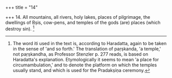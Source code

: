 +++
title = "14"

+++
14. All mountains, all rivers, holy lakes, places of pilgrimage, the dwellings of Ṛṣis, cow-pens, and temples of the gods (are) places (which destroy sin). [^13] 


[^13]:  The word iti used in the text is, according to Haradatta, again to be taken in the sense of 'and so forth.' The translation of paṛṣkanda, 'a temple,' not paṛṣkandha, as Professor Stenzler p. 277 reads, is based on Haradatta's explanation. Etymologically it seems to mean 'a place for circumambulation,' and to denote the platform on which the temples usually stand, and which is used for the Pradakṣiṇa ceremony.

